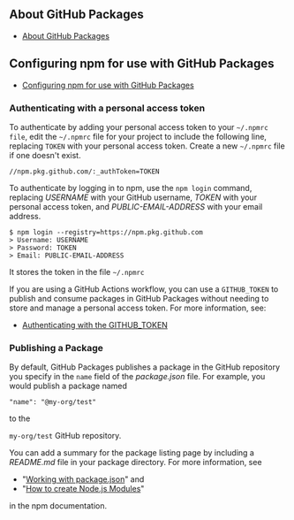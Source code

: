 ---
---

## About GitHub Packages

* [About GitHub Packages](https://help.github.com/en/packages/publishing-and-managing-packages/about-github-packages)


## Configuring npm for use with GitHub Packages

* [Configuring npm for use with GitHub Packages](https://help.github.com/en/packages/using-github-packages-with-your-projects-ecosystem/configuring-npm-for-use-with-github-packages)

### Authenticating with a personal access token

To authenticate by adding your personal access token to your `~/.npmrc file`, edit the `~/.npmrc` file for your project to include the following line, replacing `TOKEN` with your personal access token. Create a new `~/.npmrc` file if one doesn't exist.

```
//npm.pkg.github.com/:_authToken=TOKEN
```

To authenticate by logging in to npm, use the `npm login` command, replacing _USERNAME_ with your GitHub username, _TOKEN_ with your personal access token, and _PUBLIC-EMAIL-ADDRESS_ with your email address.

```
$ npm login --registry=https://npm.pkg.github.com
> Username: USERNAME
> Password: TOKEN
> Email: PUBLIC-EMAIL-ADDRESS
```

It stores the token in the file `~/.npmrc`

If you are using a GitHub Actions workflow, you can use a `GITHUB_TOKEN` to publish and consume packages in GitHub Packages without needing to store and manage a personal access token. For more information, see:

* [Authenticating with the GITHUB_TOKEN](https://help.github.com/en/actions/configuring-and-managing-workflows/authenticating-with-the-github_token)

### Publishing a Package

By default, GitHub Packages publishes a package in the GitHub repository you specify in the `name` field of the _package.json_ file. For example, you would publish a package named 

`"name": "@my-org/test"` 

to the 

`my-org/test` GitHub repository. 

You can add a summary for the package listing page by including a _README.md_ file in your package directory. For more information, see 

* "[Working with package.json](https://docs.npmjs.com/getting-started/using-a-package.json)" and 
* "[How to create Node.js Modules](https://docs.npmjs.com/getting-started/creating-node-modules)" 
  
in the npm documentation.
